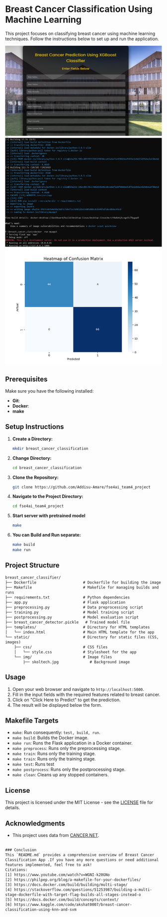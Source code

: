 
# Breast Cancer Classification Using Machine Learning

This project focuses on classifying breast cancer using machine learning techniques. Follow the instructions below to set up and run the application.

![Breast Cancer Classification](https://github.com/Addisu-Amare/fse4ai_team4_project/blob/main/Assets/app.jpg)
![Docker Run](https://github.com/Addisu-Amare/fse4ai_team4_project/blob/main/Assets/docker_run.jpg)
![Output](https://github.com/Addisu-Amare/fse4ai_team4_project/blob/main/breast_cancer_classifier/output/confusion_matrix.png)

## Prerequisites

Make sure you have the following installed:
- **Git**: 
- **Docker**:
- **make**

## Setup Instructions

1. **Create a Directory:**
   ```bash
   mkdir breast_cancer_classification
   ```

2. **Change Directory:**
   ```bash
   cd breast_cancer_classification
   ```

3. **Clone the Repository:**
   ```bash
   git clone https://github.com/Addisu-Amare/fse4ai_team4_project
   ```

4. **Navigate to the Project Directory:**
   ```bash
   cd fse4ai_team4_project
   ```

5. **Start server with pretrained model**
    ```bash
    make
    ```

6. **You can Build and Run separate:**
   ```bash
   make build
   make run
   ```


## Project Structure

```
breast_cancer_classifier/
├── Dockerfile                     # Dockerfile for building the image
├── Makefile                       # Makefile for managing builds and runs
├── requirements.txt               # Python dependencies
├── app.py                         # Flask application
├── preprocessing.py               # Data preprocessing script
├── training.py                    # Model training script
├── postprocessing.py              # Model evaluation script
├── breast_cancer_detector.pickle   # Trained model file
├── templates/                     # Directory for HTML templates
│   └── index.html                 # Main HTML template for the app
└── static/                        # Directory for static files (CSS, images)
    ├── css/                       # CSS files
    │   └── style.css              # Stylesheet for the app
    └── img/                       # Image files
        ├── skoltech.jpg              # Background image
```

## Usage
1. Open your web browser and navigate to `http://localhost:5000`.
2. Fill in the input fields with the required features related to breast cancer.
3. Click on "Click Here to Predict" to get the prediction.
4. The result will be displayed below the form.

## Makefile Targets
- `make`: Run consequently: `test, build, run`.
- `make build`: Builds the Docker image.
- `make run`: Runs the Flask application in a Docker container.
- `make preprocess`: Runs only the preprocessing stage.
- `make train`: Runs only the training stage.
- `make train`: Runs only the training stage.
- `make test`: Runs test
- `make postprocess`: Runs only the postprocessing stage.
- `make clean`: Cleans up any stopped containers.

## License

This project is licensed under the MIT License - see the [LICENSE](LICENSE) file for details.

## Acknowledgments

- This project uses data from [CANCER.NET](https://www.cancer.net).
```

### Conclusion
This `README.md` provides a comprehensive overview of Breast Cancer Classification App .If you have any more questions or need additional features implemented, feel free to ask!
Citations:
[1] https://www.youtube.com/watch?v=WGNI-k20GNo
[2] https://philpep.org/blog/a-makefile-for-your-dockerfiles/
[3] https://docs.docker.com/build/building/multi-stage/
[4] https://stackoverflow.com/questions/51253987/building-a-multi-stage-dockerfile-with-target-flag-builds-all-stages-instead-o
[5] https://docs.docker.com/build/concepts/context/
[6] https://www.kaggle.com/code/akshat0007/breast-cancer-classification-using-knn-and-svm

